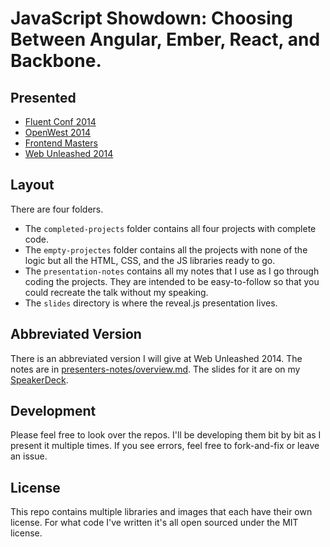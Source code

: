 # JavaScript Showdown: Choosing Between Angular, Ember, React, and Backbone.

## Presented

- [Fluent Conf 2014](http://fluentconf.com/fluent2014/public/schedule/detail/31870)
- [OpenWest 2014](http://www.openwest.org/)
- [Frontend Masters](https://frontendmasters.com/workshops/javascript-framework-showdown/)
- [Web Unleashed 2014](http://fitc.ca/speaker/brian-holt/?event=15315)

## Layout

There are four folders.

- The `completed-projects` folder contains all four projects with complete code.
- The `empty-projectes` folder contains all the projects with none of the logic but all the HTML, CSS, and the JS libraries ready to go.
- The `presentation-notes` contains all my notes that I use as I go through coding the projects. They are intended to be easy-to-follow so that you could recreate the talk without my speaking.
- The `slides` directory is where the reveal.js presentation lives.

## Abbreviated Version

There is an abbreviated version I will give at Web Unleashed 2014. The notes are in [presenters-notes/overview.md](presenters-notes/overview.md). The slides for it are on my [SpeakerDeck](https://speakerdeck.com/btholt/javascript-framework-showdown-abbreviated).

## Development

Please feel free to look over the repos. I'll be developing them bit by bit as I present it multiple times. If you see errors, feel free to fork-and-fix or leave an issue.

## License

This repo contains multiple libraries and images that each have their own license. For what code I've written it's all open sourced under the MIT license.
